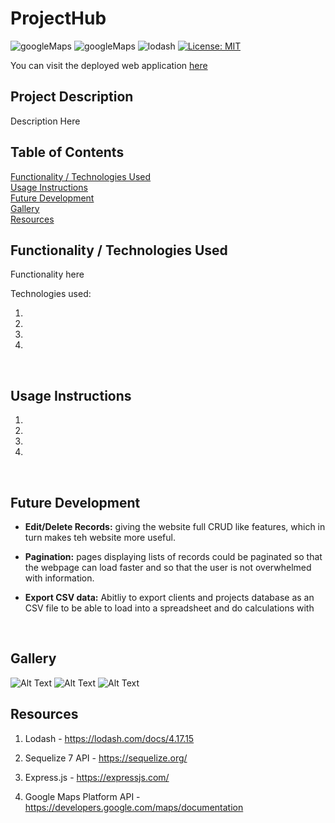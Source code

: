 
# ProjectHub
![googleMaps](https://img.shields.io/badge/API-GoogleMaps-Blue)
![googleMaps](https://img.shields.io/badge/API-DomainAPI-Blue)
![lodash](https://img.shields.io/badge/node-lodash-orange)
[![License: MIT](https://img.shields.io/badge/License-MIT-yellow.svg)](https://opensource.org/licenses/MIT)

<!-- ## Deployed web address -->

You can visit the deployed web application [here]()
<br>

## Project Description

Description Here
<br>

## Table of Contents
 
[Functionality / Technologies Used](#Functionality)   
[Usage Instructions](#Usage)   
[Future Development](#DemonFuturestration)  
[Gallery](#Gallery)   
[Resources](#Resources)   

<a name="Functionality"></a>
## Functionality / Technologies Used

Functionality here
<br>

Technologies used:  

1.

2.

3.

4.
<br>

<a name="Usage"></a>
## Usage Instructions

1. 

2.  

3.  

4.   
<br>

<a name="Future"></a>
## Future Development

- <strong>Edit/Delete Records:</strong> giving the website full CRUD like features, which in turn makes teh website more useful.

- <strong>Pagination:</strong> pages displaying lists of records could be paginated so that the webpage can load faster and so that the user is not overwhelmed with information.

- <strong>Export CSV data:</strong> Abitliy to export clients and projects database as an CSV file to be able to load into a spreadsheet and do calculations with
<br>

<a name="Gallery"></a>
## Gallery

![Alt Text]()
![Alt Text]()
![Alt Text]()
<br>

<a name="Resources"></a>
## Resources
1. Lodash - https://lodash.com/docs/4.17.15

2. Sequelize 7 API - https://sequelize.org/

3. Express.js - https://expressjs.com/

4. Google Maps Platform API - https://developers.google.com/maps/documentation
